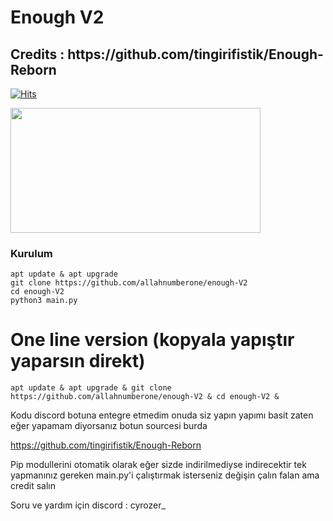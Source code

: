 # Enough V2

<h2>Credits : https://github.com/tingirifistik/Enough-Reborn</h2>

[![Hits](https://hits.sh/github.com/allahnumberone/enough-V2.svg?label=views&color=cc1111)](https://hits.sh/github.com/allahnumberone/enough-V2/)

<img src=https://github.com/allahnumberone/enough-V2/assets/165521096/9352982e-6cc4-4ed4-8cac-9171b39e1351 height="200px" width="400px"/>

<h3>Kurulum</h3>

```console
apt update & apt upgrade
git clone https://github.com/allahnumberone/enough-V2
cd enough-V2
python3 main.py
```

# One line version (kopyala yapıştır yaparsın direkt)
```console
apt update & apt upgrade & git clone https://github.com/allahnumberone/enough-V2 & cd enough-V2 &
```

Kodu discord botuna entegre etmedim onuda siz yapın yapımı basit zaten eğer yapamam diyorsanız botun sourcesi burda

https://github.com/tingirifistik/Enough-Reborn

Pip modullerini otomatik olarak eğer sizde indirilmediyse indirecektir tek yapmanınız gereken main.py'i çalıştırmak isterseniz değişin çalın falan ama credit salın

Soru ve yardım için discord : cyrozer_
